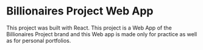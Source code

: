 # Billionaires Project Web App

This project was built with React. This project is a Web App of the Billionaires Project brand and this Web app is made only for practice as well as for personal portfolios.
